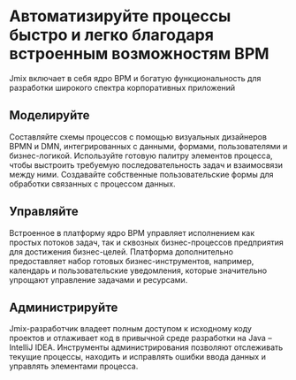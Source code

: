 # Автоматизируйте процессы быстро и легко благодаря встроенным возможностям BPM

Jmix включает в себя ядро BPM и богатую функциональность для разработки широкого спектра корпоративных приложений

## Моделируйте
Составляйте схемы процессов с помощью визуальных дизайнеров BPMN и DMN, интегрированных с данными, формами, пользователями и бизнес-логикой. Используйте готовую палитру элементов процесса, чтобы выстроить требуемую последовательность задач и взаимосвязи между ними. Создавайте собственные пользовательские формы для обработки связанных с процессом данных. 

## Управляйте
Встроенное в платформу ядро BPM управляет исполнением как простых потоков задач, так и сквозных бизнес-процессов предприятия для достижения бизнес-целей. Платформа дополнительно предоставляет набор готовых бизнес-инструментов, например, календарь и пользовательские уведомления, которые значительно упрощают управление задачами и ресурсами.

## Администрируйте
Jmix-разработчик владеет полным доступом к исходному коду проектов и отлаживает код в привычной среде разработки на Java – IntelliJ IDEA. Инструменты администрирования позволяют отслеживать текущие процессы, находить и исправлять ошибки ввода данных и управлять элементами процесса.
